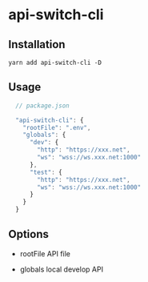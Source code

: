 # api-switch-cli



## Installation
```
yarn add api-switch-cli -D
```

## Usage
```javascript
  // package.json

  "api-switch-cli": {
    "rootFile": ".env",
    "globals": {
      "dev": {
        "http": "https://xxx.net",
        "ws": "wss://ws.xxx.net:1000"
      },
      "test": {
        "http": "https://xxx.net",
        "ws": "wss://ws.xxx.net:1000"
      }
    }
  }
```

## Options
* rootFile API file

* globals local develop API